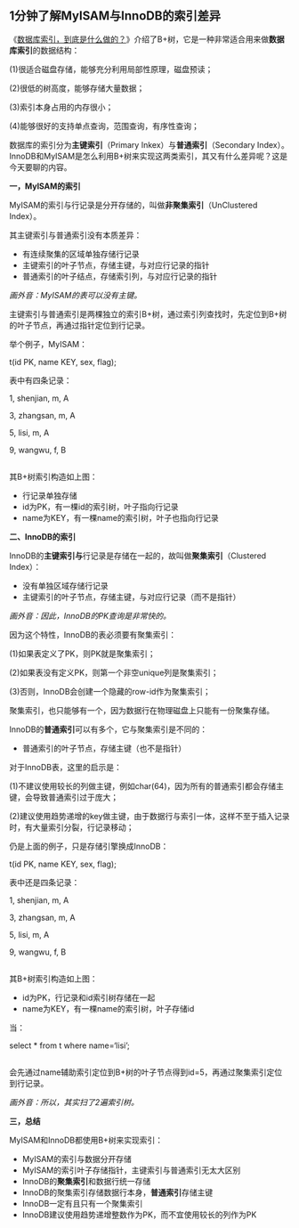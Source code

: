 ## 1分钟了解MyISAM与InnoDB的索引差异

《[数据库索引，到底是什么做的？](http://mp.weixin.qq.com/s?__biz=MjM5ODYxMDA5OQ==&mid=2651961486&idx=1&sn=b319a87f87797d5d662ab4715666657f&chksm=bd2d0d528a5a84446fb88da7590e6d4e5ad06cfebb5cb57a83cf75056007ba29515c85b9a24c&scene=21#wechat_redirect)》介绍了B+树，它是一种非常适合用来做**数据库索引**的数据结构：

(1)很适合磁盘存储，能够充分利用局部性原理，磁盘预读；

(2)很低的树高度，能够存储大量数据；

(3)索引本身占用的内存很小；

(4)能够很好的支持单点查询，范围查询，有序性查询；

 

数据库的索引分为**主键索引**（Primary Inkex）与**普通索引**（Secondary Index）。InnoDB和MyISAM是怎么利用B+树来实现这两类索引，其又有什么差异呢？这是今天要聊的内容。

 

**一，MyISAM的索引**

MyISAM的索引与行记录是分开存储的，叫做**非聚集索引**（UnClustered Index）。



其主键索引与普通索引没有本质差异：

- 有连续聚集的区域单独存储行记录
- 主键索引的叶子节点，存储主键，与对应行记录的指针
- 普通索引的叶子结点，存储索引列，与对应行记录的指针

*画外音：MyISAM的表可以没有主键。*

 

主键索引与普通索引是两棵独立的索引B+树，通过索引列查找时，先定位到B+树的叶子节点，再通过指针定位到行记录。

 

举个例子，MyISAM：

t(id PK, name KEY, sex, flag);

 

表中有四条记录：

1, shenjian, m, A

3, zhangsan, m, A

5, lisi, m, A

9, wangwu, f, B



![img](data:image/gif;base64,iVBORw0KGgoAAAANSUhEUgAAAAEAAAABCAYAAAAfFcSJAAAADUlEQVQImWNgYGBgAAAABQABh6FO1AAAAABJRU5ErkJggg==)

其B+树索引构造如上图：

- 行记录单独存储
- id为PK，有一棵id的索引树，叶子指向行记录
- name为KEY，有一棵name的索引树，叶子也指向行记录

 

**二、InnoDB的索引**

InnoDB的**主键索引与**行记录是存储在一起的，故叫做**聚集索引**（Clustered Index）：

- 没有单独区域存储行记录
- 主键索引的叶子节点，存储主键，与对应行记录（而不是指针）

*画外音：因此，InnoDB的PK查询是非常快的。*

 

因为这个特性，InnoDB的表必须要有聚集索引：

(1)如果表定义了PK，则PK就是聚集索引；

(2)如果表没有定义PK，则第一个非空unique列是聚集索引；

(3)否则，InnoDB会创建一个隐藏的row-id作为聚集索引；

 

聚集索引，也只能够有一个，因为数据行在物理磁盘上只能有一份聚集存储。

 

InnoDB的**普通索引**可以有多个，它与聚集索引是不同的：

- 普通索引的叶子节点，存储主键（也不是指针）

 

对于InnoDB表，这里的启示是：

(1)不建议使用较长的列做主键，例如char(64)，因为所有的普通索引都会存储主键，会导致普通索引过于庞大；

(2)建议使用趋势递增的key做主键，由于数据行与索引一体，这样不至于插入记录时，有大量索引分裂，行记录移动；

 

仍是上面的例子，只是存储引擎换成InnoDB：

t(id PK, name KEY, sex, flag);

 

表中还是四条记录：

1, shenjian, m, A

3, zhangsan, m, A

5, lisi, m, A

9, wangwu, f, B

 

![img](data:image/gif;base64,iVBORw0KGgoAAAANSUhEUgAAAAEAAAABCAYAAAAfFcSJAAAADUlEQVQImWNgYGBgAAAABQABh6FO1AAAAABJRU5ErkJggg==)

其B+树索引构造如上图：

- id为PK，行记录和id索引树存储在一起
- name为KEY，有一棵name的索引树，叶子存储id

 

当：

select * from t where name=‘lisi’;

![img](data:image/gif;base64,iVBORw0KGgoAAAANSUhEUgAAAAEAAAABCAYAAAAfFcSJAAAADUlEQVQImWNgYGBgAAAABQABh6FO1AAAAABJRU5ErkJggg==)

会先通过name辅助索引定位到B+树的叶子节点得到id=5，再通过聚集索引定位到行记录。

*画外音：所以，其实扫了2遍索引树。*

 

**三，总结**

MyISAM和InnoDB都使用B+树来实现索引：

- MyISAM的索引与数据分开存储
- MyISAM的索引叶子存储指针，主键索引与普通索引无太大区别
- InnoDB的**聚集索引**和数据行统一存储
- InnoDB的聚集索引存储数据行本身，**普通索引**存储主键
- InnoDB一定有且只有一个聚集索引
- InnoDB建议使用趋势递增整数作为PK，而不宜使用较长的列作为PK